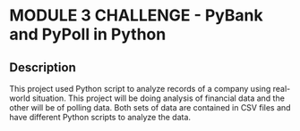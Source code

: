 # MODULE 3 CHALLENGE - PyBank and PyPoll in Python

## Description
This project used Python script to analyze records of a company using real-world situation. This project will be doing analysis of financial data and the other will be of polling data. Both sets of data are contained in CSV files and have different Python scripts to analyze the data.